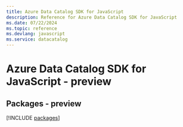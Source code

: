 ```yaml
---
title: Azure Data Catalog SDK for JavaScript
description: Reference for Azure Data Catalog SDK for JavaScript
ms.date: 07/22/2024
ms.topic: reference
ms.devlang: javascript
ms.service: datacatalog
---
```

# Azure Data Catalog SDK for JavaScript - preview
## Packages - preview
[!INCLUDE [packages](data-catalog-index.md)]
